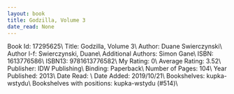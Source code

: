 ```yaml
---
layout: book
title: Godzilla, Volume 3
date_read: None
---
```


Book Id: 17295625\ 
Title: Godzilla, Volume 3\ 
Author: Duane Swierczynski\ 
Author l-f: Swierczynski, Duane\ 
Additional Authors: Simon Gane\ 
ISBN: 1613776586\ 
ISBN13: 9781613776582\ 
My Rating: 0\ 
Average Rating: 3.52\ 
Publisher: IDW Publishing\ 
Binding: Paperback\ 
Number of Pages: 104\ 
Year Published: 2013\ 
Date Read: \ 
Date Added: 2019/10/21\ 
Bookshelves: kupka-wstydu\ 
Bookshelves with positions: kupka-wstydu (#514)\ 

